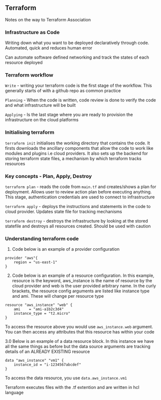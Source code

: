 ## Terraform 

Notes on the way to Terraform Association 

### Infrastructure as Code

Writing down what you want to be deployed declaratively through code. Automated, quick and reduces human error

Can automate software defined networking and track the states of each resource deployed 

### Terraform workflow

`Write` - writing your terraform code is the first stage of the workflow. This generally starts of with a github repo as common practice 

`Planning` - When the code is written, code review is done to verify the code and what infrastructure will be built 

`Applying` - Is the last stage where you are ready to provision the infrastructure on the cloud platforms

### Initialising terraform 

`terraform init` initialises the working directory that contains the code. It firsts downloads the ancillary components that allow the code to work like modules and plugins i.e cloud providers. It also sets up the backend for storing terraform state files, a mechanism by which terraform tracks resources 

### Key concepts - Plan, Apply, Destroy 

`terraform plan` -  reads the code from `main.tf` and creates/shows a plan for deployment. Allows user to review action plan before executing anything. This stage, authentication credentials are used to connect to infrastructure 

`terraform apply` -  deploys the instructions and statements in the code to cloud provider. Updates state file for tracking mechanisms 

`terraform destroy` - destroys the infrastructure by looking at the stored statefile and destroys all resources created. Should be used with caution

### Understanding terraform code

01. Code below is an example of a provider configuration

```
provider "aws"{
    region = "us-east-1"
}
```

02. Code below is an example of a resource configuration. In this example, resource is the keyword, aws_instance is the name of resource by the cloud provider and web is the user provided arbitrary name. In the curly brackets, the resource config arguments are listed like instance type and ami. These will change per resource type 

```
resource "aws_instance" "web" {
    ami    = "ami-a1b2c3d4"
    instance_type = "t2.micro"
}
```

To access the resource above you would use `aws_instance.web` argument. You can then access any attributes that this resource has within your code 

3.0 Below is an example of a data resource block. In this instance we have all the same things as before but the data source arguments are tracking details of an ALREADY EXISTING resource 

```
data "aws_instance" "vm1" {
    instance_id = "i-1234567abcdef"
}
```

To access the data resource, you use `data.aws_instance.vm1` 

Terraform executes files with the .tf extention and are written in hcl language 




